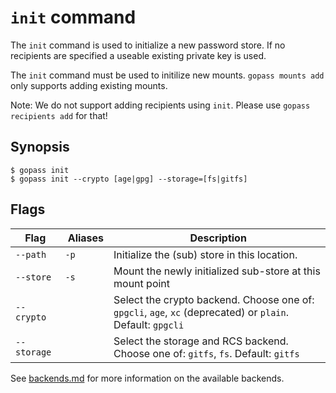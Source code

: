 # `init` command

The `init` command is used to initialize a new password store.
If no recipients are specified a useable existing private key is used.

The `init` command must be used to initilize new mounts. `gopass mounts add` only supports adding existing mounts.

Note: We do not support adding recipients using `init`. Please use `gopass recipients add` for that!

## Synopsis

```
$ gopass init
$ gopass init --crypto [age|gpg] --storage=[fs|gitfs]
```

## Flags

Flag | Aliases | Description
---- | ------- | -----------
`--path` | `-p` | Initialize the (sub) store in this location.
`--store` | `-s` | Mount the newly initialized sub-store at this mount point
`--crypto` | | Select the crypto backend. Choose one of: `gpgcli`, `age`, `xc` (deprecated)  or `plain`. Default: `gpgcli`
`--storage` | | Select the storage and RCS backend. Choose one of: `gitfs`, `fs`. Default: `gitfs`

See [backends.md](../backends.md) for more information on the available backends.
